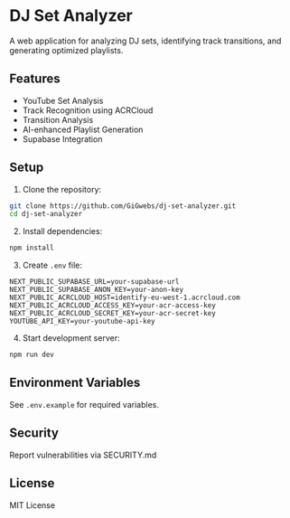 # DJ Set Analyzer

A web application for analyzing DJ sets, identifying track transitions, and generating optimized playlists.

## Features

- YouTube Set Analysis
- Track Recognition using ACRCloud
- Transition Analysis
- AI-enhanced Playlist Generation
- Supabase Integration

## Setup

1. Clone the repository:

```bash
git clone https://github.com/GiGwebs/dj-set-analyzer.git
cd dj-set-analyzer
```

2. Install dependencies:

```bash
npm install
```

3. Create `.env` file:

```env
NEXT_PUBLIC_SUPABASE_URL=your-supabase-url
NEXT_PUBLIC_SUPABASE_ANON_KEY=your-anon-key
NEXT_PUBLIC_ACRCLOUD_HOST=identify-eu-west-1.acrcloud.com
NEXT_PUBLIC_ACRCLOUD_ACCESS_KEY=your-acr-access-key
NEXT_PUBLIC_ACRCLOUD_SECRET_KEY=your-acr-secret-key
YOUTUBE_API_KEY=your-youtube-api-key
```

4. Start development server:

```bash
npm run dev
```

## Environment Variables

See `.env.example` for required variables.

## Security

Report vulnerabilities via SECURITY.md

## License

MIT License
